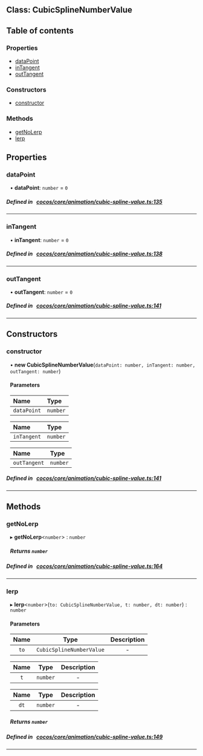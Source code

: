 
## Class: CubicSplineNumberValue





<div class="table-of-content">
<h2>Table of contents</h2>


### Properties

- [ dataPoint](#dataPoint)
- [ inTangent](#inTangent)
- [ outTangent](#outTangent)

### Constructors

- [ constructor](#constructor)

### Methods

- [ getNoLerp](#getNoLerp)
- [ lerp](#lerp)
</div>

## Properties


### dataPoint
<div style="margin-left: 10px;">




•  **dataPoint**:
`number`  = `0`
</div>

##### Defined in &nbsp;   [cocos/core/animation/cubic-spline-value.ts:135](https://github.com/cocos-creator/engine/blob/c7bf6b8a9/cocos/core/animation/cubic-spline-value.ts#L135)&nbsp;


___


### inTangent
<div style="margin-left: 10px;">




•  **inTangent**:
`number`  = `0`
</div>

##### Defined in &nbsp;   [cocos/core/animation/cubic-spline-value.ts:138](https://github.com/cocos-creator/engine/blob/c7bf6b8a9/cocos/core/animation/cubic-spline-value.ts#L138)&nbsp;


___


### outTangent
<div style="margin-left: 10px;">




•  **outTangent**:
`number`  = `0`
</div>

##### Defined in &nbsp;   [cocos/core/animation/cubic-spline-value.ts:141](https://github.com/cocos-creator/engine/blob/c7bf6b8a9/cocos/core/animation/cubic-spline-value.ts#L141)&nbsp;


___

<!---->
## Constructors


### constructor
<div style="margin-left: 10px;">

• **new CubicSplineNumberValue**(`dataPoint: number, inTangent: number, outTangent: number`)

#### Parameters
| Name | Type |
| :------ | :------ |
| `dataPoint` | `number` |





| Name | Type |
| :------ | :------ |
| `inTangent` | `number` |





| Name | Type |
| :------ | :------ |
| `outTangent` | `number` |





</div>

##### Defined in &nbsp;   [cocos/core/animation/cubic-spline-value.ts:141](https://github.com/cocos-creator/engine/blob/c7bf6b8a9/cocos/core/animation/cubic-spline-value.ts#L141)&nbsp;


---

<!---->
## Methods

### getNoLerp
<div style="margin-left: 10px;">

▸   **getNoLerp**<`number`\> : `number`




<!---->
<!--    #### Returns `number` -->
<!---->


##### Returns `number`




</div>

##### Defined in &nbsp;   [cocos/core/animation/cubic-spline-value.ts:164](https://github.com/cocos-creator/engine/blob/c7bf6b8a9/cocos/core/animation/cubic-spline-value.ts#L164)&nbsp;
___
### lerp
<div style="margin-left: 10px;">

▸   **lerp**<`number`\>(`to: CubicSplineNumberValue, t: number, dt: number`) : `number`




<!---->
<!--    #### Returns `number` -->
<!---->

#### Parameters

| Name | Type | Description |
| :------: | :------: | :------: |
| `to` | `CubicSplineNumberValue` | - |

| Name | Type | Description |
| :------: | :------: | :------: |
| `t` | `number` | - |

| Name | Type | Description |
| :------: | :------: | :------: |
| `dt` | `number` | - |



##### Returns `number`




</div>

##### Defined in &nbsp;   [cocos/core/animation/cubic-spline-value.ts:149](https://github.com/cocos-creator/engine/blob/c7bf6b8a9/cocos/core/animation/cubic-spline-value.ts#L149)&nbsp;
___
<!---->




